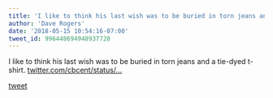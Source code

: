 ```yaml
---
title: 'I like to think his last wish was to be buried in torn jeans and a tie-dyed t-shirt. '
author: 'Dave Rogers'
date: '2018-05-15 10:54:16-07:00'
tweet_id: 996448694948937728
---
```

I like to think his last wish was to be buried in torn jeans and a tie-dyed t-shirt. [twitter.com/cbcent/status/…](https://twitter.com/cbcent/status/996412419072290818)

[tweet](https://twitter.com/yukondude/status/996448694948937728)